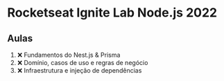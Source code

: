 # Rocketseat Ignite Lab Node.js 2022

## Aulas
<!-- ❌✔️ -->

1. ❌ Fundamentos do Nest.js & Prisma
1. ❌ Domínio, casos de uso e regras de negócio
1. ❌ Infraestrutura e injeção de dependências
